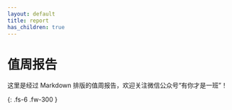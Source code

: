 ```yaml
---
layout: default
title: report
has_children: true
---
```

# 值周报告

这里是经过 Markdown 排版的值周报告，欢迎关注微信公众号“有你才是一班”！

{: .fs-6 .fw-300 }